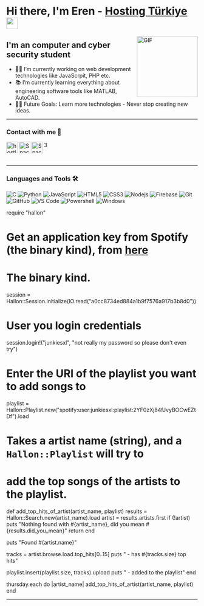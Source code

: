 # Hi there, I'm Eren - [Hosting Türkiye][website] <img width="30px" src="https://media.tenor.com/images/3b388fe03da271d2674faf85eb7c3fcd/tenor.gif" />

<img align="right" alt="GIF" height="160px" src="https://media.giphy.com/media/du3J3cXyzhj75IOgvA/giphy.gif" />

## I'm an computer and cyber security student

- 👨‍💻 I’m currently working on web development technologies like JavaScrpit, PHP etc.
- 📚 I’m currently learning everything about engineering software tools like MATLAB, AutoCAD. 
- 💪🏼 Future Goals: Learn more technologies - Never stop creating new ideas.


---



### Contact with me 📝

[<img align="left" alt="hostingturkiye.com.tr" height="30px" src="https://cdn-icons-png.flaticon.com/512/1150/1150626.png" />][website]3
[<img align="left" alt="SpaceEA | Discord" height="30px" src="https://image.flaticon.com/icons/png/512/356/356060.png"/>][discord]
[<img align="left" alt="SpaceEA | Spotify" height="30px" src="https://cdn-icons-png.flaticon.com/512/408/408697.png" />][Spotify]

<br />

---

### Languages and Tools 🛠 

![C](http://img.shields.io/badge/-C-A8B9CC?style=flat-square&logo=c&logoColor=ffffff)
![Python](http://img.shields.io/badge/-Python-3776AB?style=flat-square&logo=python&logoColor=ffffff)
![JavaScript](https://img.shields.io/badge/-JavaScript-%23F7DF1C?style=flat-square&logo=javascript&logoColor=000000&labelColor=%23F7DF1C&color=%23FFCE5A)
![HTML5](https://img.shields.io/badge/-HTML5-%23E44D27?style=flat-square&logo=html5&logoColor=ffffff)
![CSS3](https://img.shields.io/badge/-CSS3-%231572B6?style=flat-square&logo=css3)
![Nodejs](https://img.shields.io/badge/-Nodejs-339933?style=flat-square&logo=Node.js&logoColor=ffffff)
![Firebase](https://img.shields.io/badge/-Firebase-FFCA28?style=flat-square&logo=firebase&logoColor=ffffff)
![Git](https://img.shields.io/badge/-Git-%23F05032?style=flat-square&logo=git&logoColor=%23ffffff)
![GitHub](https://img.shields.io/badge/-GitHub-181717?style=flat-square&logo=github)
![VS Code](http://img.shields.io/badge/-VS%20Code-007ACC?style=flat-square&logo=visual-studio-code&logoColor=ffffff)
![Powershell](http://img.shields.io/badge/-Powershell-5391FE?style=flat-square&logo=powershell&logoColor=ffffff)
![Windows](http://img.shields.io/badge/-Windows-0078D6?style=flat-square&logo=windows&logoColor=ffffff)

[website]: https://hostingturkiye.com.tr/
[discord]: https://discord.gg/aNRTCTHSrz
[Spotify]: https://open.spotify.com/user/h08wi83hv74a9coty964dlqw4



require "hallon"

# Get an application key from Spotify (the binary kind), from [here](https://developer.spotify.com/en/libspotify/application-key/)
# The binary kind.
session = Hallon::Session.initialize(IO.read("a0cc8734ed884a1b9f7576a917b3b8d0"))

# User you login credentials
session.login!("junkiesxl", "not really my password so please don't even try")

# Enter the URI of the playlist you want to add songs to
playlist = Hallon::Playlist.new("spotify:user:junkiesxl:playlist:2YF0zXj84fJvyBOCwEZtDf").load

# Takes a artist name (string), and a `Hallon::Playlist` will try to
# add the top songs of the artists to the playlist.
def add_top_hits_of_artist(artist_name, playlist)
  results = Hallon::Search.new(artist_name).load
  artist = results.artists.first
  if (!artist)
    puts "Nothing found with #{artist_name}, did you mean #{results.did_you_mean}"
    return
  end

  puts "Found #{artist.name}"

  tracks = artist.browse.load.top_hits[0..15]
  puts "  - has #{tracks.size} top hits"

  playlist.insert(playlist.size, tracks).upload
  puts "  - added to the playlist"
end

thursday.each do |artist_name|
  add_top_hits_of_artist(artist_name, playlist)
end




----
